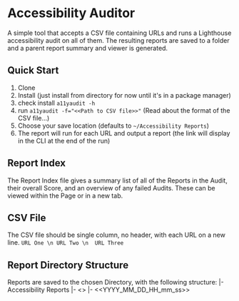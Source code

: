 # Accessibility Auditor

A simple tool that accepts a CSV file containing URLs and runs a Lighthouse accessibility audit on all of them. The resulting reports are saved to a folder and a parent report summary and viewer is generated.

## Quick Start
1. Clone
2. Install (just install from directory for now until it's in a package manager)
3. check install `a11yaudit -h`
4. run `a11yaudit -f="<<Path to CSV file>>"` (Read about the format of the CSV file...)
5. Choose your save location (defaults to `~/Accessibility Reports`)
6. The report will run for each URL and output a report (the link will display in the CLI at the end of the run)

## Report Index
The Report Index file gives a summary list of all of the Reports in the Audit, their overall Score, and an overview of any failed Audits. These can be viewed within the Page or in a new tab.

## CSV File
The CSV file should be single column, no header, with each URL on a new line.
```URL One \n URL Two \n  URL Three```

## Report Directory Structure
Reports are saved to the chosen Directory, with the following structure:
|- Accessibility Reports
  |- <<domain of first URL in CSV>>
    |- <<YYYY_MM_DD_HH_mm_ss>>





